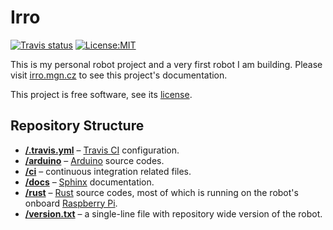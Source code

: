 Irro
=====

[![Travis status](https://travis-ci.org/Indy2222/irro.svg?branch=master)](https://travis-ci.org/Indy2222/irro)
[![License:MIT](https://img.shields.io/badge/License-MIT-yellow.svg)](https://opensource.org/licenses/MIT)

This is my personal robot project and a very first robot I am building. Please
visit [irro.mgn.cz](http://irro.mgn.cz) to see this project's documentation.

This project is free software, see its [license](/LICENSE).

Repository Structure
--------------------

* [**/.travis.yml**](/.travis.yml) – [Travis CI](https://travis-ci.org/)
  configuration.
* [**/arduino**](/arduino) – [Arduino](https://www.arduino.cc/) source codes.
* [**/ci**](/ci) – continuous integration related files.
* [**/docs**](/docs) – [Sphinx](https://www.sphinx-doc.org) documentation.
* [**/rust**](/rust) – [Rust](https://www.rust-lang.org/) source codes, most of
  which is running on the robot's onboard
  [Raspberry Pi](https://www.raspberrypi.org/).
* [**/version.txt**](/version.txt) – a single-line file with repository wide
  version of the robot.
